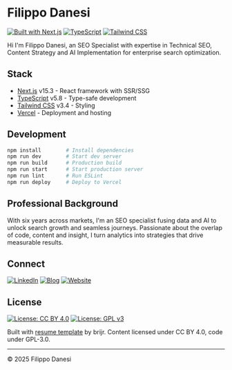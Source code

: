 # Filippo Danesi

[![Built with Next.js](https://img.shields.io/badge/Built%20with-Next.js-171717.svg?style=for-the-badge&logo=next.js&logoColor=F2F1EC)](https://nextjs.org)
[![TypeScript](https://img.shields.io/badge/TypeScript-171717?style=for-the-badge&logo=typescript&logoColor=F2F1EC)](https://www.typescriptlang.org/)
[![Tailwind CSS](https://img.shields.io/badge/Tailwind_CSS-171717?style=for-the-badge&logo=tailwind-css&logoColor=F2F1EC)](https://tailwindcss.com/)

Hi I'm Filippo Danesi, an SEO Specialist with expertise in Technical SEO, Content Strategy and AI Implementation for enterprise search optimization.

## Stack

- [Next.js](https://nextjs.org) v15.3 - React framework with SSR/SSG
- [TypeScript](https://www.typescriptlang.org/) v5.8 - Type-safe development 
- [Tailwind CSS](https://tailwindcss.com/) v3.4 - Styling
- [Vercel](https://vercel.com) - Deployment and hosting

## Development

```bash
npm install        # Install dependencies
npm run dev        # Start dev server
npm run build      # Production build
npm run start      # Start production server
npm run lint       # Run ESLint
npm run deploy     # Deploy to Vercel
```

## Professional Background

With six years across markets, I'm an SEO specialist fusing data and AI to unlock search growth and seamless journeys. Passionate about the overlap of code, content and insight, I turn analytics into strategies that drive measurable results.

## Connect

[![LinkedIn](https://img.shields.io/badge/LinkedIn-171717?style=for-the-badge&logo=linkedin&logoColor=F2F1EC)](https://www.linkedin.com/in/filippodanesi/)
[![Blog](https://img.shields.io/badge/Blog-171717?style=for-the-badge&logo=blogger&logoColor=F2F1EC)](https://www.serp-secrets.com)
[![Website](https://img.shields.io/badge/Website-171717?style=for-the-badge&logo=google-chrome&logoColor=F2F1EC)](https://www.filippodanesi.com/contact)

## License

[![License: CC BY 4.0](https://img.shields.io/badge/License-CC_BY_4.0-171717?style=for-the-badge&logoColor=F2F1EC)](https://creativecommons.org/licenses/by/4.0/)
[![License: GPL v3](https://img.shields.io/badge/License-GPLv3-171717?style=for-the-badge&logoColor=F2F1EC)](https://www.gnu.org/licenses/gpl-3.0)

Built with [resume template](https://github.com/brijr/resume) by brijr. Content licensed under CC BY 4.0, code under GPL-3.0.

---

© 2025 Filippo Danesi
